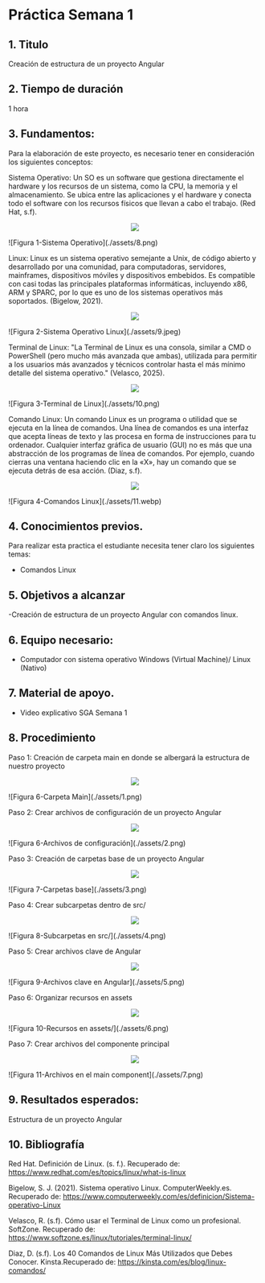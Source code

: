 # Práctica Semana 1
## 1. Titulo
Creación de estructura de un proyecto Angular
## 2. Tiempo de duración
1 hora
## 3. Fundamentos:

Para la elaboración de este proyecto, es necesario tener en consideración los siguientes conceptos:

Sistema Operativo: Un SO es un software que gestiona directamente el hardware y los recursos de un sistema, como la CPU, la memoria y el almacenamiento. Se ubica entre las aplicaciones y el hardware y conecta todo el software con los recursos físicos que llevan a cabo el trabajo. (Red Hat, s.f).

<p align="center">
  <img src="./assets/8.png" style="max-width: 800px;">
</p>
![Figura 1-Sistema Operativo](./assets/8.png)

Linux: Linux es un sistema operativo semejante a Unix, de código abierto y desarrollado por una comunidad, para computadoras, servidores, mainframes, dispositivos móviles y dispositivos embebidos. Es compatible con casi todas las principales plataformas informáticas, incluyendo x86, ARM y SPARC, por lo que es uno de los sistemas operativos más soportados. (Bigelow, 2021).

<p align="center">
  <img src="./assets/9.jpeg" style="max-width: 800px;">
</p>
![Figura 2-Sistema Operativo Linux](./assets/9.jpeg)

Terminal de Linux: "La Terminal de Linux es una consola, similar a CMD o PowerShell (pero mucho más avanzada que ambas), utilizada para permitir a los usuarios más avanzados y técnicos controlar hasta el más mínimo detalle del sistema operativo." (Velasco, 2025).

<p align="center">
  <img src="./assets/10.png" style="max-width: 800px;">
</p>
![Figura 3-Terminal de Linux](./assets/10.png)

Comando Linux: Un comando Linux es un programa o utilidad que se ejecuta en la línea de comandos. Una línea de comandos es una interfaz que acepta líneas de texto y las procesa en forma de instrucciones para tu ordenador. Cualquier interfaz gráfica de usuario (GUI) no es más que una abstracción de los programas de línea de comandos. Por ejemplo, cuando cierras una ventana haciendo clic en la «X», hay un comando que se ejecuta detrás de esa acción. (Diaz, s.f).

<p align="center">
  <img src="./assets/10.webp" style="max-width: 800px;">
</p>
![Figura 4-Comandos Linux](./assets/11.webp)


## 4. Conocimientos previos.

Para realizar esta practica el estudiante necesita tener claro los siguientes temas:
- Comandos Linux

## 5. Objetivos a alcanzar

-Creación de estructura de un proyecto Angular con comandos linux.

## 6. Equipo necesario:

- Computador con sistema operativo Windows (Virtual Machine)/ Linux (Nativo)

## 7. Material de apoyo.

- Video explicativo SGA Semana 1

## 8. Procedimiento

Paso 1: Creación de carpeta main en donde se albergará la estructura de nuestro proyecto

<p align="center">
  <img src="./assets/1.png" style="max-width: 800px;">
</p>
![Figura 6-Carpeta Main](./assets/1.png)

Paso 2: Crear archivos de configuración de un proyecto Angular

<p align="center">
  <img src="./assets/2.png" style="max-width: 800px;">
</p>
![Figura 6-Archivos de configuración](./assets/2.png)

Paso 3: Creación de carpetas base de un proyecto Angular

<p align="center">
  <img src="./assets/3.png" style="max-width: 800px;">
</p>
![Figura 7-Carpetas base](./assets/3.png)

Paso 4: Crear subcarpetas dentro de src/

<p align="center">
  <img src="./assets/4.png" style="max-width: 800px;">
</p>
![Figura 8-Subcarpetas en src/](./assets/4.png)

Paso 5: Crear archivos clave de Angular

<p align="center">
  <img src="./assets/5.png" style="max-width: 800px;">
</p>
![Figura 9-Archivos clave en Angular](./assets/5.png)

Paso 6: Organizar recursos en assets

<p align="center">
  <img src="./assets/6.png" style="max-width: 800px;">
</p>
![Figura 10-Recursos en assets/](./assets/6.png)

Paso 7: Crear archivos del componente principal

<p align="center">
  <img src="./assets/7.png" style="max-width: 800px;">
</p>
![Figura 11-Archivos en el main component](./assets/7.png)

## 9. Resultados esperados:

Estructura de un proyecto Angular

## 10. Bibliografía

Red Hat. Definición de Linux. (s. f.). Recuperado de: https://www.redhat.com/es/topics/linux/what-is-linux

Bigelow, S. J. (2021). Sistema operativo Linux. ComputerWeekly.es. Recuperado de: https://www.computerweekly.com/es/definicion/Sistema-operativo-Linux

Velasco, R. (s.f). Cómo usar el Terminal de Linux como un profesional. SoftZone. Recuperado de: https://www.softzone.es/linux/tutoriales/terminal-linux/

Diaz, D. (s.f). Los 40 Comandos de Linux Más Utilizados que Debes Conocer. Kinsta.Recuperado de:  https://kinsta.com/es/blog/linux-comandos/
